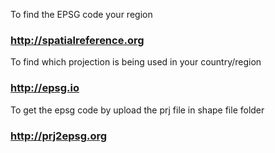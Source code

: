 To find the EPSG code your region
### http://spatialreference.org

To find which projection is being used in your country/region
### http://epsg.io

To get the epsg code by upload the prj file in shape file folder
### http://prj2epsg.org